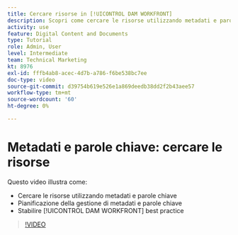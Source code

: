 ```yaml
---
title: Cercare risorse in [!UICONTROL DAM WORKFRONT]
description: Scopri come cercare le risorse utilizzando metadati e parole chiave, pianificare la gestione di metadati e parole chiave e stabilire [!UICONTROL DAM WORKFRONT] best practice.
activity: use
feature: Digital Content and Documents
type: Tutorial
role: Admin, User
level: Intermediate
team: Technical Marketing
kt: 8976
exl-id: fffb4ab8-acec-4d7b-a786-f6be538bc7ee
doc-type: video
source-git-commit: d39754b619e526e1a869deedb38dd2f2b43aee57
workflow-type: tm+mt
source-wordcount: '60'
ht-degree: 0%

---
```


# Metadati e parole chiave: cercare le risorse

Questo video illustra come:

* Cercare le risorse utilizzando metadati e parole chiave
* Pianificazione della gestione di metadati e parole chiave
* Stabilire [!UICONTROL DAM WORKFRONT] best practice

>[!VIDEO](https://video.tv.adobe.com/v/335239/?quality=12)

